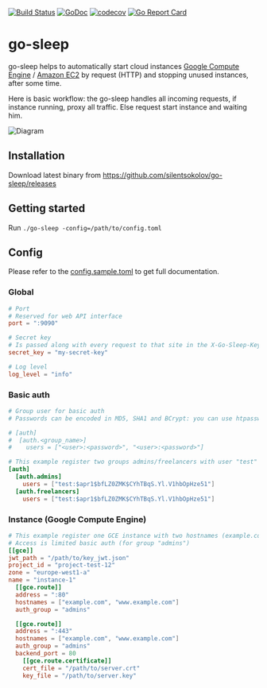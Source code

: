 [![Build Status](https://travis-ci.org/silentsokolov/go-sleep.svg?branch=master)](https://travis-ci.org/silentsokolov/go-sleep)
[![GoDoc](https://godoc.org/github.com/silentsokolov/go-sleep?status.svg)](https://godoc.org/github.com/silentsokolov/go-sleep/) [![codecov](https://codecov.io/gh/silentsokolov/go-sleep/branch/master/graph/badge.svg)](https://codecov.io/gh/silentsokolov/go-sleep)
[![Go Report Card](https://goreportcard.com/badge/github.com/silentsokolov/go-sleep)](https://goreportcard.com/report/github.com/silentsokolov/go-sleep)

# go-sleep

go-sleep helps to automatically start cloud instances [Google Compute Engine](https://cloud.google.com/compute/) / [Amazon EC2](https://aws.amazon.com/ec2/) by request (HTTP) and stopping unused instances, after some time.

Here is basic workflow: the go-sleep handles all incoming requests, if instance running, proxy all traffic. Else request start instance and waiting him.

![Diagram](https://raw.githubusercontent.com/silentsokolov/go-sleep/master/docs/diagram.png)


## Installation

Download latest binary from https://github.com/silentsokolov/go-sleep/releases


## Getting started

Run `./go-sleep -config=/path/to/config.toml`


## Config

Please refer to the [config.sample.toml](https://github.com/silentsokolov/go-sleep/blob/master/config.sample.toml) to get full documentation.

### Global

```toml
# Port
# Reserved for web API interface
port = ":9090"

# Secret key
# Is passed along with every request to that site in the X-Go-Sleep-Key header
secret_key = "my-secret-key"

# Log level
log_level = "info"
```

### Basic auth

```toml
# Group user for basic auth
# Passwords can be encoded in MD5, SHA1 and BCrypt: you can use htpasswd to generate those ones

# [auth]
#  [auth.<group_name>]
#    users = ["<user>:<password>", "<user>:<password>"]

# This example register two groups admins/freelancers with user "test" with password "test"
[auth]
  [auth.admins]
    users = ["test:$apr1$bfLZ0ZMK$CYhTBqS.Yl.V1hbOpHze51"]
  [auth.freelancers]
    users = ["test:$apr1$bfLZ0ZMK$CYhTBqS.Yl.V1hbOpHze51"]
```

### Instance (Google Compute Engine)

```toml
# This example register one GCE instance with two hostnames (example.com and www.example.com) on 80/443 port (with TLS)
# Access is limited basic auth (for group "admins")
[[gce]]
jwt_path = "/path/to/key_jwt.json"
project_id = "project-test-12"
zone = "europe-west1-a"
name = "instance-1"
  [[gce.route]]
  address = ":80"
  hostnames = ["example.com", "www.example.com"]
  auth_group = "admins"

  [[gce.route]]
  address = ":443"
  hostnames = ["example.com", "www.example.com"]
  auth_group = "admins"
  backend_port = 80
    [[gce.route.certificate]]
    cert_file = "/path/to/server.crt"
    key_file = "/path/to/server.key"
```
